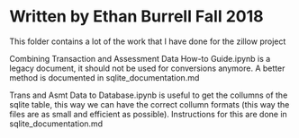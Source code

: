 # Written by Ethan Burrell Fall 2018
This folder contains a lot of the work that I have done for the zillow project


Combining Transaction and Assessment Data How-to Guide.ipynb is a legacy document, it should not be used for conversions anymore. A better method is documented in sqlite_documentation.md

Trans and Asmt Data to Database.ipynb is useful to get the collumns of the sqlite table, this way we can have the correct collumn formats (this way the files are as small and efficient as possible). Instructions for this are done in sqlite_documentation.md

